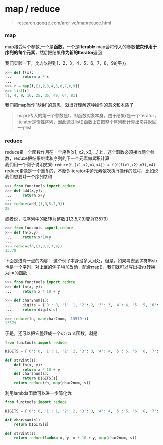 # map / reduce
> research.google.com/archive/mapreduce.html

### map
map接受两个参数,一个是**函数**，一个是**Iterable** 
map会将传入的参数**依次作用于序列的每个元素**，然后把结果**作为新的Iterator**返回   

我们实验一下，比方说得到1，2，3，4，5，6，7，8，9的平方   
```Python
>>> def f(x):
...     return x * x
...
>>> r = map(f,[1,2,3,4,5,6,7,8,9])
>>> list(r)
[1, 4, 9, 16, 25, 36, 49, 64, 81]
```

我们把map当作"映射"的意思，就很好理解这种操作的意义和本质了 

> map()传入的第一个参数是f，即函数对象本身。由于结果r是一个Iterator，Iterator是惰性序列，因此通过list()函数让它把整个序列都计算出来并返回一个list   

### reduce 
reduce把一个函数作用在一个序列[x1, x2, x3, ...]上，这个函数必须接收两个参数，reduce把结果继续和序列的下一个元素做累积计算   
我们用一个例子说明效果:
```reduce(f,[x1,x2,x3,x4]) = f(f(f(x1,x2),x3),x4)```    
reduce更像是一个重复的，不断对Iterator中的元素依次执行操作的过程，比如说我们想要对一个序列求和  

```Python
>>> from functools import reduce
>>> def add(x,y):
...     return x+y
...     
>>> reduce(add,[1,3,5,7,9])
25
```
或者说，把序列中的数转为整数([1,3,5,7,9]变为13579)
```Python
>>> from funcools import reduce
>>> def fn(x,y)
...     return x*10+y
...
>>> reduce(fn,[1,3,5,7,9])
13579
``` 
下面是进阶一点的内容：
这个例子本身没多大用处，但是，如果考虑到字符串str也是一个序列，对上面的例子稍加改动，配合map()，我们就可以写出把str转换为int的函数：

```Python
>>> from functools import reduce
>>> def fn(x, y):
...     return x * 10 + y
...
>>> def char2num(s):
...     digits = {'0': 0, '1': 1, '2': 2, '3': 3, '4': 4, '5': 5, '6': 6, '7': 7, '8': 8, '9': 9}
...     return digits[s]
...
>>> reduce(fn, map(char2num, '13579'))
13579
```

于是，还可以把它整理成一个```str2int```函数，就是:
```Python
from functools import reduce

DIGITS = {'0': 0, '1': 1, '2': 2, '3': 3, '4': 4, '5': 5, '6': 6, '7': 7, '8': 8, '9': 9}

def str2int(s):
    def fn(x, y):
        return x * 10 + y
    def char2num(s):
        return DIGITS[s]
    return reduce(fn, map(char2num, s))
```

利用lambda函数可以进一步简化为:
```Python
from functools import reduce

DIGITS = {'0': 0, '1': 1, '2': 2, '3': 3, '4': 4, '5': 5, '6': 6, '7': 7, '8': 8, '9': 9}

def char2num(s):
    return DIGITS[s]

def str2int(s):
    return reduce(lambda x, y: x * 10 + y, map(char2num, s))
```